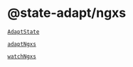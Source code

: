 # @state-adapt/ngxs

[`AdaptState`](/angular/docs/ngxs#adaptstate)

[`adaptNgxs`](/angular/docs/ngxs#adaptngxs)

[`watchNgxs`](/angular/docs/ngxs#watchngxs)

<!-- include: '../../../../../libs/ngxs/src/lib/adapt.state.ts#AdaptState' -->

<!-- include: '../../../../../libs/ngxs/src/lib/adapt-ngxs.function.ts#adaptNgxs' -->

<!-- include: '../../../../../libs/ngxs/src/lib/watch-ngxs.function.ts#watchNgxs' -->
